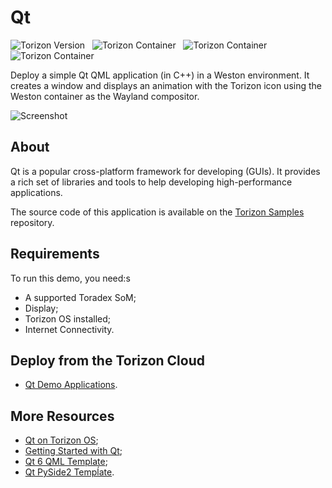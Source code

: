 # Qt #

![Torizon Version](https://img.shields.io/badge/Torizon_OS-7.1.0-blue?logo=torizon)
&nbsp;
![Torizon Container](https://img.shields.io/badge//allanktoradex/cppqmltemplate--upstream-torizon--7-blue?logo=docker)
&nbsp;
![Torizon Container](https://img.shields.io/badge//allanktoradex/cppqmltemplate--imx8-torizon--7-blue?logo=docker)
&nbsp;
![Torizon Container](https://img.shields.io/badge//allanktoradex/cppqmltemplate--am62-torizon--7-blue?logo=docker)

Deploy a simple Qt QML application (in C++) in a Weston environment. It creates a window and displays an animation with the Torizon icon using the Weston container as the Wayland compositor.

![Screenshot](https://docs1.toradex.com/116544-demogalleryqt.png?v=2)

## About

Qt is a popular cross-platform framework for developing (GUIs). It provides a rich set of libraries and tools to help developing high-performance applications.

The source code of this application is available on the [Torizon Samples](https://github.com/toradex/vscode-torizon-templates/tree/dev/cppQML) repository.

## Requirements
To run this demo, you need:s

- A supported Toradex SoM;
- Display;
- Torizon OS installed;
- Internet Connectivity.


## Deploy from the Torizon Cloud

- [Qt Demo Applications](https://www.torizon.io/qt-demo-applications).

## More Resources

- [Qt on Torizon OS](https://developer.toradex.com/torizon/application-development/use-cases/gui/qt-on-torizon-os);
- [Getting Started with Qt](https://developer.toradex.com/linux-bsp/application-development/gui/getting-started-with-qt/);
- [Qt 6 QML Template](https://github.com/torizon/vscode-torizon-templates/blob/dev/cppQML/.doc/README.md);
- [Qt PySide2 Tempĺate](https://github.com/torizon/vscode-torizon-templates/tree/bookworm/python3Pyside2QML/.doc).
